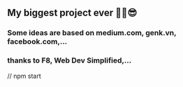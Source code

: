 ## My biggest project ever ️🎉️🎉️😎
### Some ideas are based on medium.com, genk.vn, facebook.com,...
### thanks to F8, Web Dev Simplified,...

// npm start

